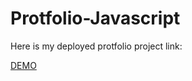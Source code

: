 # Protfolio-Javascript
Here is my deployed protfolio project link:

[DEMO](https://cerulean-mandazi-31ae32.netlify.app/)

